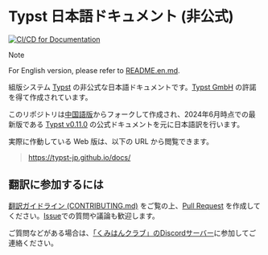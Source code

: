 # Typst 日本語ドキュメント (非公式)

[![CI/CD for Documentation](https://github.com/typst-jp/typst-jp.github.io/actions/workflows/deploy.yml/badge.svg?branch=main&event=push)](https://github.com/typst-jp/typst-jp.github.io/actions/workflows/deploy.yml)

> [!NOTE]
> For English version, please refer to [README.en.md](README.en.md).

組版システム [Typst](https://typst.app/docs) の非公式な日本語ドキュメントです。[Typst GmbH](https://typst.app/legal/) の許諾を得て作成されています。

このリポジトリは[中国語版](https://github.com/typst-doc-cn/typst-doc-cn.github.io)からフォークして作成され、2024年6月時点での最新版である [Typst v0.11.0](https://typst.app/docs/changelog/#v0.11.0) の公式ドキュメントを元に日本語訳を行います。

実際に作動している Web 版は、以下の URL から閲覧できます。
> https://typst-jp.github.io/docs/

## 翻訳に参加するには

[翻訳ガイドライン (CONTRIBUTING.md)](CONTRIBUTING.md) をご覧の上、[Pull Request](https://github.com/typst-jp/typst-jp.github.io/pulls) を作成してください。[Issue](https://github.com/typst-jp/typst-jp.github.io/issues)での質問や議論も歓迎します。

ご質問などがある場合は、[「くみはんクラブ」のDiscordサーバー](https://discord.gg/9xF7k4aAuH)に参加してご連絡ください。
